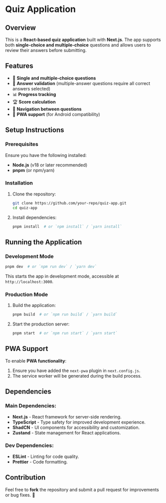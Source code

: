 # Quiz Application

## Overview

This is a **React-based quiz application** built with **Next.js**. The app supports both **single-choice and multiple-choice** questions and allows users to review their answers before submitting.

## Features

- 📝 **Single and multiple-choice questions**
- 🎯 **Answer validation** (multiple-answer questions require all correct answers selected)
- 📊 **Progress tracking**
- 🏆 **Score calculation**
- 🔄 **Navigation between questions**
- 📱 **PWA support** (for Android compatibility)

## Setup Instructions

### Prerequisites

Ensure you have the following installed:

- **Node.js** (v18 or later recommended)
- **pnpm** (or npm/yarn)

### Installation

1. Clone the repository:
   ```sh
   git clone https://github.com/your-repo/quiz-app.git
   cd quiz-app
   ```
2. Install dependencies:
   ```sh
   pnpm install  # or `npm install` / `yarn install`
   ```

## Running the Application

### Development Mode

```sh
pnpm dev  # or `npm run dev` / `yarn dev`
```

This starts the app in development mode, accessible at `http://localhost:3000`.

### Production Mode

1. Build the application:
   ```sh
   pnpm build  # or `npm run build` / `yarn build`
   ```
2. Start the production server:
   ```sh
   pnpm start  # or `npm run start` / `yarn start`
   ```

## PWA Support

To enable **PWA functionality**:

1. Ensure you have added the `next-pwa` plugin in `next.config.js`.
2. The service worker will be generated during the build process.

## Dependencies

### Main Dependencies:

- **Next.js** - React framework for server-side rendering.
- **TypeScript** - Type safety for improved development experience.
- **ShadCN** - UI components for accessibility and customization.
- **Zustand** - State management for React applications.

### Dev Dependencies:

- **ESLint** - Linting for code quality.
- **Prettier** - Code formatting.

## Contribution

Feel free to **fork** the repository and submit a pull request for improvements or bug fixes. 🚀
